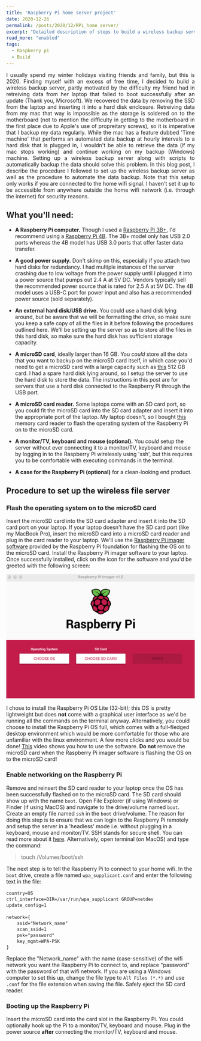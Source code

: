 ```yaml
---
title: 'Raspberry Pi home server project'
date: 2020-12-26
permalink: /posts/2020/12/RPi_home_server/
excerpt: "Detailed description of steps to build a wireless backup server."
read_more: "enabled"
tags:
  - Raspberry pi
  - Build
---
```

<div style="text-align: justify"> 
I usually spend my winter holidays visiting friends and family, but this is 2020. Finding myself with an excess of free time, I decided to build a wireless backup server, partly motivated by the difficulty my friend had in retreiving data from her laptop that failed to boot successfully after an update (Thank you, Microsoft). We recovered the data by removing the SSD from the laptop and inserting it into a hard disk enclosure. Retreiving data from my mac that way is impossible as the storage is soldered on to the motherboard (not to mention the difficulty in getting to the motherboard in the first place due to Apple's use of propreitary screws), so it is imperative that I backup my data regularly. While the mac has a feature dubbed 'Time machine' that performs an automated data backup at hourly intervals to a hard disk that is plugged in, I wouldn't be able to retrieve the data (if my mac stops working) and continue working on my backup (Windows) machine. Setting up a wireless backup server along with scripts to automatically backup the data should solve this problem. In this blog post, I describe the procedure I followed to set up the wireless backup server as well as the procedure to automate the data backup. Note that this setup only works if you are connected to the home wifi signal. I haven't set it up to be accessible from anywhere outside the home wifi network (i.e. through the internet) for security reasons.
</div>

## What you'll need:
* **A Raspberry Pi computer.** Though I used a [Raspberry Pi 3B+](https://www.raspberrypi.org/products/raspberry-pi-3-model-b-plus/ "Raspberry Pi 3B+"), I'd recommend using a [Raspberry Pi 4B](https://www.raspberrypi.org/products/raspberry-pi-4-model-b/ "Raspberry Pi 4B"). The 3B+ model only has USB 2.0 ports whereas the 4B model has USB 3.0 ports that offer faster data transfer. 

* **A good power supply.** Don't skimp on this, especially if you attach two hard disks for redundancy. I had multiple instances of the server crashing due to low voltage from the power supply until I plugged it into a power source that pumps out 2.4 A at 5V DC. Vendors typically sell the recommended power source that is rated for 2.5 A at 5V DC. The 4B model uses a USB-C port for power input and also has a recommended power source (sold separately).

* **An external hard disk/USB drive.** You could use a hard disk lying around, but be aware that we will be formatting the drive, so make sure you keep a safe copy of all the files in it before following the procedures outlined here. We'll be setting up the server so as to store all the files in this hard disk, so make sure the hard disk has sufficient storage capacity.

* **A microSD card**, ideally larger than 16 GB. You *could* store all the data that you want to backup on the microSD card itself, in which case you'd need to get a microSD card with a large capacity such as [this](https://www.amazon.com/SanDisk-512GB-microSDXC-Memory-Adapter-dp-B08GXXKY6P/dp/B08GXXKY6P/ref=dp_ob_title_ce "SanDisk 512 GB microSD card") 512 GB card. I had a spare hard disk lying around, so I setup the server to use the hard disk to store the data. The instructions in this post are for servers that use a hard disk connected to the Raspberry Pi through the USB port. 

* **A microSD card reader.** Some laptops come with an SD card port, so you could fit the microSD card into the SD card adapter and insert it into the appropriate port of the laptop. My laptop doesn't, so I bought [this](https://www.amazon.com/gp/product/B00W02VHM6/ref=ppx_yo_dt_b_asin_title_o00_s00?ie=UTF8&psc=1 "memory card reader") memory card reader to flash the operating system of the Raspberry Pi on to the microSD card.

* **A monitor/TV, keyboard and mouse (optional).** You *could* setup the server without ever connecting it to a monitor/TV, keyboard and mouse by logging in to the Raspberry Pi wirelessly using 'ssh', but this requires you to be comfortable with executing commands in the terminal. 

* **A case for the Raspberry Pi (optional)** for a clean-looking end product.


## Procedure to set up the wireless file server

### Flash the operating system on to the microSD card
Insert the microSD card into the SD card adapter and insert it into the SD card port on your laptop. If your laptop doesn't have the SD card port (like my MacBook Pro), insert the microSD card into a microSD card reader and plug in the card reader to your laptop. We'll use the [Raspberry Pi imager software](https://www.raspberrypi.org/software/) provided by the Raspberry Pi foundation for flashing the OS on to the microSD card. Install the Raspberry Pi imager software to your laptop. Once successfully installed, click on the icon for the software and you'd be greeted with the following screen:

![](/images/blog/2020-12-26-RPi/RPi_imager_software_1.png)

I chose to install the Raspberry Pi OS Lite (32-bit); this OS is pretty lightweight but does **not** come with a graphical user interface as we'd be running all the commands on the terminal anyway. Alternatively, you could choose to install the Raspberry Pi OS full, which comes with a full-fledged desktop environment which would be more comfortable for those who are unfamiliar with the linux environment. A few more clicks and you would be done! [This](https://youtu.be/J024soVgEeM) video shows you how to use the software. **Do not** remove the microSD card when the Raspberry Pi imager software is flashing the OS on to the microSD card!

### Enable networking on the Raspberry Pi
Remove and reinsert the SD card reader to your laptop once the OS has been successfully flashed on to the microSD card. The SD card should show up with the name `boot`. Open File Explorer (if using Windows) or Finder (if using MacOS) and navigate to the drive/volume named `boot`. Create an empty file named `ssh` in the `boot` drive/volume. The reason for doing this step is to ensure that we can login to the Raspberry Pi remotely and setup the server in a 'headless' mode i.e. without plugging in a keyboard, mouse and monitor/TV. SSH stands for secure shell. You can read more about it [here](https://www.raspberrypi.org/documentation/remote-access/ssh/). Alternatively, open terminal (on MacOS) and type the command: 

>touch /Volumes/boot/ssh 

The next step is to tell the Raspberry Pi to connect to your home wifi. In the `boot` drive, create a file named `wpa_supplicant.conf` and enter the following text in the file:

```
country=US
ctrl_interface=DIR=/var/run/wpa_supplicant GROUP=netdev
update_config=1

network={
    ssid="Network_name"
    scan_ssid=1
    psk="password"
    key_mgmt=WPA-PSK
}
```

Replace the "Network_name" with the name (case-sensitive) of the wifi network you want the Raspberry Pi to connect to, and replace "password" with the password of that wifi network. If you are using a Windows computer to set this up, change the file type to `All Files (*.*)` and use `.conf` for the file extension when saving the file. Safely eject the SD card reader.

### Booting up the Raspberry Pi
Insert the microSD card into the card slot in the Raspberry Pi. You could optionally hook up the Pi to a monitor/TV, keyboard and mouse. Plug in the power source **after** connecting the monitor/TV, keyboard and mouse. 
